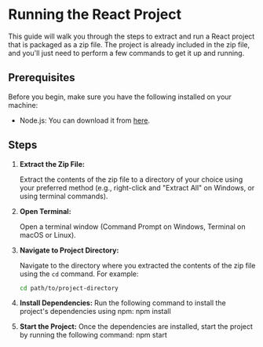 # Running the React Project

This guide will walk you through the steps to extract and run a React project that is packaged as a zip file. The project is already included in the zip file, and you'll just need to perform a few commands to get it up and running.

## Prerequisites

Before you begin, make sure you have the following installed on your machine:

- Node.js: You can download it from [here](https://nodejs.org/).

## Steps


1. **Extract the Zip File:**

   Extract the contents of the zip file to a directory of your choice using your preferred method (e.g., right-click and "Extract All" on Windows, or using terminal commands).

2. **Open Terminal:**

   Open a terminal window (Command Prompt on Windows, Terminal on macOS or Linux).

3. **Navigate to Project Directory:**

   Navigate to the directory where you extracted the contents of the zip file using the `cd` command. For example:

   ```sh
   cd path/to/project-directory

4. **Install Dependencies:**
    Run the following command to install the project's dependencies using npm:
    npm install
5. **Start the Project:**
    Once the dependencies are installed, start the project by running the following command:
    npm start


